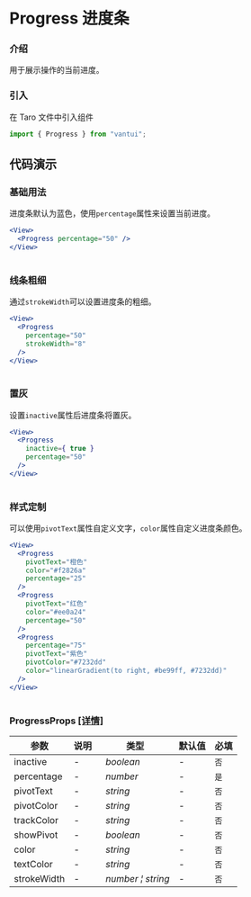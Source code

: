 # Progress 进度条

### 介绍

用于展示操作的当前进度。

### 引入

在 Taro 文件中引入组件

```js
import { Progress } from "vantui"; 
```

## 代码演示

### 基础用法

进度条默认为蓝色，使用`percentage`属性来设置当前进度。

```jsx
<View>
  <Progress percentage="50" />
</View>
 
```

### 线条粗细

通过`strokeWidth`可以设置进度条的粗细。

```jsx
<View>
  <Progress
    percentage="50"
    strokeWidth="8"
  />
</View>
 
```

### 置灰

设置`inactive`属性后进度条将置灰。

```jsx
<View>
  <Progress
    inactive={ true }
    percentage="50"
  />
</View>
 
```

### 样式定制

可以使用`pivotText`属性自定义文字，`color`属性自定义进度条颜色。

```jsx
<View>
  <Progress
    pivotText="橙色"
    color="#f2826a"
    percentage="25"
  />
  <Progress
    pivotText="红色"
    color="#ee0a24"
    percentage="50"
  />
  <Progress
    percentage="75"
    pivotText="紫色"
    pivotColor="#7232dd"
    color="linearGradient(to right, #be99ff, #7232dd)"
  />
</View>
 
```
### ProgressProps [[详情]](https://github.com/AntmJS/vantui/tree/main/packages/vantui/types/progress.d.ts)   
| 参数 | 说明 | 类型 | 默认值 | 必填 |
| --- | --- | --- | --- | --- |
| inactive | - | _&nbsp;&nbsp;boolean<br/>_ | - | `否` |
| percentage | - | _&nbsp;&nbsp;number<br/>_ | - | `是` |
| pivotText | - | _&nbsp;&nbsp;string<br/>_ | - | `否` |
| pivotColor | - | _&nbsp;&nbsp;string<br/>_ | - | `否` |
| trackColor | - | _&nbsp;&nbsp;string<br/>_ | - | `否` |
| showPivot | - | _&nbsp;&nbsp;boolean<br/>_ | - | `否` |
| color | - | _&nbsp;&nbsp;string<br/>_ | - | `否` |
| textColor | - | _&nbsp;&nbsp;string<br/>_ | - | `否` |
| strokeWidth | - | _&nbsp;&nbsp;number&nbsp;&brvbar;&nbsp;string<br/>_ | - | `否` |

